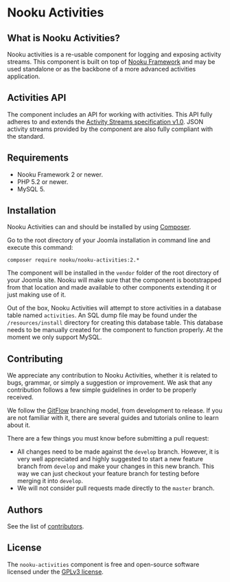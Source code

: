 # Nooku Activities

## What is Nooku Activities?

Nooku activities is a re-usable component for logging and exposing activity streams. This component is built on top of
[Nooku Framework](https://github.com/nooku/nooku-framework) and may be used standalone or as the backbone of a more
advanced activities application.

## Activities API

The component includes an API for working with activities. This API fully adheres to and extends the [Activity Streams
specification v1.0](http://activitystrea.ms/specs/json/1.0/). JSON activity streams provided by the component are also
fully compliant with the standard.

## Requirements

- Nooku Framework 2 or newer.
- PHP 5.2 or newer.
- MySQL 5.

## Installation

Nooku Activities can and should be installed by using [Composer](https://getcomposer.org/).

Go to the root directory of your Joomla installation in command line and execute this command:

```
composer require nooku/nooku-activities:2.*
```

The component will be installed in the `vendor` folder of the root directory of your Joomla site. Nooku will make sure
that the component is bootstrapped from that location and made available to other components extending it or just making
use of it.

Out of the box, Nooku Activities will attempt to store activities in a database table named `activities`. An
SQL dump file may be found under the `/resources/install` directory for creating this database table. This database
needs to be manually created for the component to function properly. At the moment we only support MySQL.

## Contributing

We appreciate any contribution to Nooku Activities, whether it is related to bugs, grammar, or simply a suggestion or
improvement. We ask that any contribution follows a few simple guidelines in order to be properly received.

We follow the [GitFlow][gitflow-model] branching model, from development to release. If you are not familiar with it,
there are several guides and tutorials online to learn about it.

There are a few things you must know before submitting a pull request:

- All changes need to be made against the `develop` branch. However, it is very well appreciated and highly suggested to
start a new feature branch from `develop` and make your changes in this new branch. This way we can just checkout your
feature branch for testing before merging it into `develop`.
- We will not consider pull requests made directly to the `master` branch.

## Authors

See the list of [contributors](https://github.com/nooku/nooku-activities/contributors).

## License

The `nooku-activities` component is free and open-source software licensed under the [GPLv3 license](gplv3-license).

[gitflow-model]: http://nvie.com/posts/a-successful-git-branching-model/
[gplv3-license]: https://github.com/nooku/nooku-framework/blob/master/LICENSE.txt
